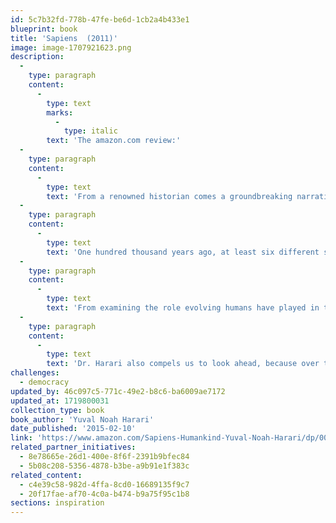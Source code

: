 ```yaml
---
id: 5c7b32fd-778b-47fe-be6d-1cb2a4b433e1
blueprint: book
title: 'Sapiens  (2011)'
image: image-1707921623.png
description:
  -
    type: paragraph
    content:
      -
        type: text
        marks:
          -
            type: italic
        text: 'The amazon.com review:'
  -
    type: paragraph
    content:
      -
        type: text
        text: 'From a renowned historian comes a groundbreaking narrative of humanity’s creation and evolution—a #1 international bestseller—that explores the ways in which biology and history have defined us and enhanced our understanding of what it means to be “human.” '
  -
    type: paragraph
    content:
      -
        type: text
        text: 'One hundred thousand years ago, at least six different species of humans inhabited Earth. Yet today there is only one—homo sapiens. What happened to the others? And what may happen to us? Most books about the history of humanity pursue either a historical or a biological approach, but Dr. Yuval Noah Harari breaks the mold with this highly original book that begins about 70,000 years ago with the appearance of modern cognition. '
  -
    type: paragraph
    content:
      -
        type: text
        text: 'From examining the role evolving humans have played in the global ecosystem to charting the rise of empires, Sapiens integrates history and science to reconsider accepted narratives, connect past developments with contemporary concerns, and examine specific events within the context of larger ideas. '
  -
    type: paragraph
    content:
      -
        type: text
        text: 'Dr. Harari also compels us to look ahead, because over the last few decades humans have begun to bend laws of natural selection that have governed life for the past four billion years. We are acquiring the ability to design not only the world around us, but also ourselves. Where is this leading us, and what do we want to become? This provocative and insightful work is sure to spark debate.'
challenges:
  - democracy
updated_by: 46c097c5-771c-49e2-b8c6-ba6009ae7172
updated_at: 1719800031
collection_type: book
book_author: 'Yuval Noah Harari'
date_published: '2015-02-10'
link: 'https://www.amazon.com/Sapiens-Humankind-Yuval-Noah-Harari/dp/0062316095'
related_partner_initiatives:
  - 8e78665e-26d1-400e-8f6f-2391b9bfec84
  - 5b08c208-5356-4878-b3be-a9b91e1f383c
related_content:
  - c4e39c58-982d-4ffa-8cd0-16689135f9c7
  - 20f17fae-af70-4c0a-b474-b9a75f95c1b8
sections: inspiration
---
```

